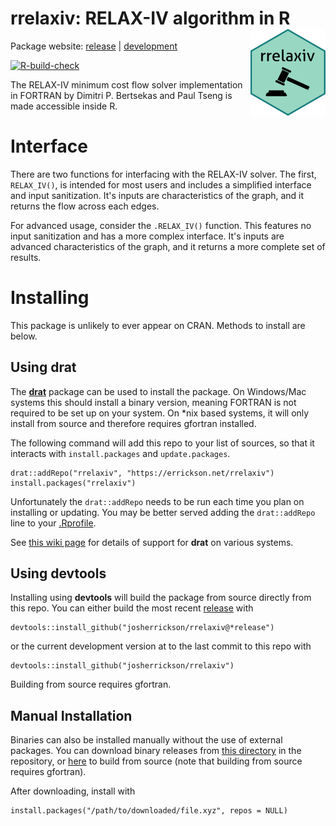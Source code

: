 # rrelaxiv: RELAX-IV algorithm in R <img src="man/figures/logo.png" align="right" height="139" />

Package website: [release](https://errickson.net/rrelaxiv/) | [development](https://errickson.net/rrelaxiv/dev)

<!-- badges: start -->
[![R-build-check](https://github.com/josherrickson/rrelaxiv/workflows/R-build-check/badge.svg)](https://github.com/josherrickson/rrelaxiv/actions)
<!-- badges: end -->

The RELAX-IV minimum cost flow solver implementation in FORTRAN by Dimitri
P. Bertsekas and Paul Tseng is made accessible inside R.

# Interface

There are two functions for interfacing with the RELAX-IV solver. The first,
`RELAX_IV()`, is intended for most users and includes a simplified interface and
input sanitization. It's inputs are characteristics of the graph, and it returns
the flow across each edges.

For advanced usage, consider the `.RELAX_IV()` function. This features no input
sanitization and has a more complex interface. It's inputs are advanced
characteristics of the graph, and it returns a more complete set of results.

# Installing

This package is unlikely to ever appear on CRAN. Methods to install are below.

## Using **drat**

The [**drat**](https://eddelbuettel.github.io/drat/) package can be used to
install the package. On Windows/Mac systems this should install a binary
version, meaning FORTRAN is not required to be set up on your system. On *nix
based systems, it will only install from source and therefore requires gfortran
installed.

The following command will add this repo to your list of sources, so that it
interacts with `install.packages` and `update.packages`.

```
drat::addRepo("rrelaxiv", "https://errickson.net/rrelaxiv")
install.packages("rrelaxiv")
```

Unfortunately the `drat::addRepo` needs to be run each time you plan on
installing or updating. You may be better served adding the `drat::addRepo` line
to your [.Rprofile](https://www.roelpeters.be/what-is-the-rprofile-file/).

See [this wiki
page](https://github.com/josherrickson/rrelaxiv/wiki/drat-system-status) for
details of support for **drat** on various systems.

## Using **devtools**

Installing using **devtools** will build the package from source directly from
this repo. You can either build the most recent
[release](https://github.com/josherrickson/rrelaxiv/releases) with

```
devtools::install_github("josherrickson/rrelaxiv@*release")
```

or the current development version at to the last commit to this repo with

```
devtools::install_github("josherrickson/rrelaxiv")
```

Building from source requires gfortran.

## Manual Installation

Binaries can also be installed manually without the use of external packages.
You can download binary releases from [this
directory](https://github.com/josherrickson/rrelaxiv/tree/gh-pages/bin) in the
repository, or
[here](https://github.com/josherrickson/rrelaxiv/tree/gh-pages/src/contrib) to
build from source (note that building from source requires gfortran).

After downloading, install with

```
install.packages("/path/to/downloaded/file.xyz", repos = NULL)
```
